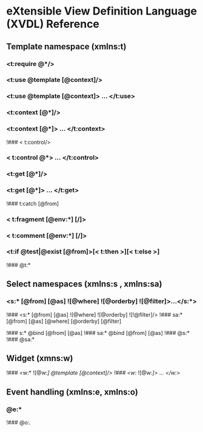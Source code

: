 # eXtensible View Definition Language (XVDL) Reference

## Template namespace (xmlns:t)

### <t:require @*/>
### <t:use @template [@context]/>
### <t:use @template [@context]> ... </t:use>

### <t:context [@*]/>
### <t:context [@*]> ... </t:context>

!### < t:control/>
### < t:control @*> ... </t:control>

### <t:get [@*]/>
### <t:get [@*]> ... </t:get>

!### t:catch [@from]
### < t:fragment [@env:*] [/]>
### < t:comment [@env:*] [/]>
### <t:if @test|@exist [@from]>[< t:then >][< t:else >]
!### @t:*

## Select namespaces (xmlns:s , xmlns:sa)
### <s:* [@from] [@as] ![@where] ![@orderby] ![@filter]>...</s:*>
!### <s:* [@from] [@as] ![@where] ![@orderby] ![!@filter]/>
!### sa:* [@from] [@as] [@where] [@orderby] [@filter]

!### s:* @bind [@from] [@as]
!### sa:* @bind [@from] [@as]
!### @s:*
!### @sa:*

## Widget (xmns:w)
!### <w:* ![@w:*] @template [@context]/>
!### <w:* ![@w:*]> ... </w:*>

## Event handling (xmlns:e, xmlns:o)
### @e:*
!### @o:*.*

